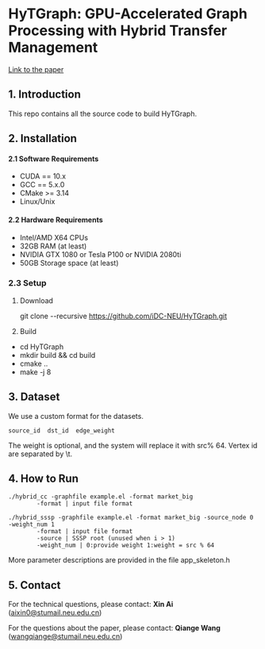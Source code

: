 # HyTGraph: GPU-Accelerated Graph Processing with Hybrid Transfer Management #

[Link to the paper](https://arxiv.org/abs/2208.14935)
## 1. Introduction ##
This repo contains all the source code to build HyTGraph.

## 2. Installation ##

#### 2.1 Software Requirements ####
* CUDA == 10.x
* GCC == 5.x.0
* CMake >= 3.14
* Linux/Unix

#### 2.2 Hardware Requirements ####

* Intel/AMD X64 CPUs
* 32GB RAM (at least)
* NVIDIA GTX 1080 or Tesla P100 or NVIDIA 2080ti
* 50GB Storage space (at least)

### 2.3 Setup ###
1. Download

    git clone --recursive https://github.com/iDC-NEU/HyTGraph.git
    
2. Build

  - cd HyTGraph
  - mkdir build && cd build
  - cmake .. 
  - make -j 8

## 3. Dataset ##
We use a custom format for the datasets.

```
source_id  dst_id  edge_weight
```

The weight is optional, and the system will replace it with src% 64. Vertex id are separated by \t.


## 4. How to Run ##

```
./hybrid_cc -graphfile example.el -format market_big
        -format | input file format
        
./hybrid_sssp -graphfile example.el -format market_big -source_node 0 -weight_num 1
        -format | input file format
        -source | SSSP root (unused when i > 1)
        -weight_num | 0:provide weight 1:weight = src % 64
```

More parameter descriptions are provided in the file app_skeleton.h
## 5. Contact ##

For the technical questions, please contact: **Xin Ai** (aixin0@stumail.neu.edu.cn)

For the questions about the paper, please contact: **Qiange Wang** (wangqiange@stumail.neu.edu.cn)
